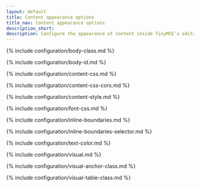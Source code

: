 ```yaml
---
layout: default
title: Content appearance options
title_nav: Content appearance options
description_short:
description: Configure the appearance of content inside TinyMCE's editable area.
---
```


{% include configuration/body-class.md %}

{% include configuration/body-id.md %}

{% include configuration/content-css.md %}

{% include configuration/content-css-cors.md %}

{% include configuration/content-style.md %}

{% include configuration/font-css.md %}

{% include configuration/inline-boundaries.md %}

{% include configuration/inline-boundaries-selector.md %}

{% include configuration/text-color.md %}

{% include configuration/visual.md %}

{% include configuration/visual-anchor-class.md %}

{% include configuration/visual-table-class.md %}
